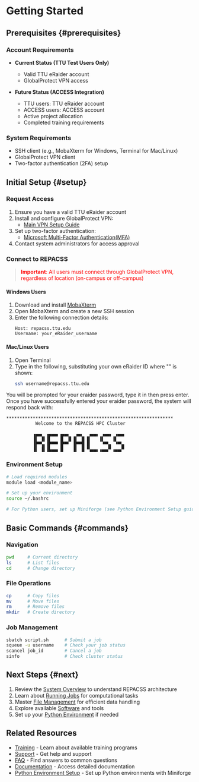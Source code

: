 # Getting Started

## Prerequisites {#prerequisites}

### Account Requirements
- **Current Status (TTU Test Users Only)**
  - Valid TTU eRaider account
  - GlobalProtect VPN access

- **Future Status (ACCESS Integration)**
  - TTU users: TTU eRaider account
  - ACCESS users: ACCESS account
  - Active project allocation
  - Completed training requirements

### System Requirements
- SSH client (e.g., MobaXterm for Windows, Terminal for Mac/Linux)
- GlobalProtect VPN client
- Two-factor authentication (2FA) setup


## Initial Setup {#setup}

### Request Access
1. Ensure you have a valid TTU eRaider account
2. Install and configure GlobalProtect VPN:
   - [Main VPN Setup Guide](vpn/vpn-setup.md)
3. Set up two-factor authentication:
   - [Microsoft Multi-Factor Authentication(MFA)](https://askit.ttu.edu/sp?id=sc_cat_item&sys_id=77057d80874eb5509a3a539d3fbb35ed)
4. Contact system administrators for access approval

### Connect to REPACSS
> <span style="color: red">**Important**: All users must connect through GlobalProtect VPN, regardless of location (on-campus or off-campus)</span>

#### Windows Users
1. Download and install [MobaXterm](https://mobaxterm.mobatek.net)
2. Open MobaXterm and create a new SSH session
3. Enter the following connection details:
   ```
   Host: repacss.ttu.edu
   Username: your_eRaider_username
   ```

#### Mac/Linux Users
1. Open Terminal
2. Type in the following, substituting your own eRaider ID where "<eraider>" is shown:
   ```bash
   ssh username@repacss.ttu.edu
   ```

You will be prompted for your eraider password, type it in then press enter. Once you have successfully entered your eraider password, the system will respond back with:
   
 ```
***************************************************************
            Welcome to the REPACSS HPC Cluster

           ▗▄▄▖ ▗▄▄▄▖▗▄▄▖  ▗▄▖  ▗▄▄▖ ▗▄▄▖ ▗▄▄▖
           ▐▌ ▐▌▐▌   ▐▌ ▐▌▐▌ ▐▌▐▌   ▐▌   ▐▌
           ▐▛▀▚▖▐▛▀▀▘▐▛▀▘ ▐▛▀▜▌▐▌    ▝▀▚▖ ▝▀▚▖
           ▐▌ ▐▌▐▙▄▄▖▐▌   ▐▌ ▐▌▝▚▄▄▖▗▄▄▞▘▗▄▄▞▘
 ```
### Environment Setup
```bash
# Load required modules
module load <module_name>

# Set up your environment
source ~/.bashrc

# For Python users, set up Miniforge (see Python Environment Setup guide)
```

## Basic Commands {#commands}

### Navigation
```bash
pwd     # Current directory
ls      # List files
cd      # Change directory
```

### File Operations
```bash
cp      # Copy files
mv      # Move files
rm      # Remove files
mkdir   # Create directory
```

### Job Management
```bash
sbatch script.sh      # Submit a job
squeue -u username    # Check your job status
scancel job_id        # Cancel a job
sinfo                 # Check cluster status
```

## Next Steps {#next}

1. Review the [System Overview](system-overview.md) to understand REPACSS architecture
2. Learn about [Running Jobs](running-jobs.md) for computational tasks
3. Master [File Management](file-management.md) for efficient data handling
4. Explore available [Software](software.md) and tools
5. Set up your [Python Environment](python.md) if needed

## Related Resources

- [Training](../support&resources/training.md) - Learn about available training programs
- [Support](../support&resources/support.md) - Get help and support
- [FAQ](../support&resources/faq.md) - Find answers to common questions
- [Documentation](../documentation.md) - Access detailed documentation
- [Python Environment Setup](python.md) - Set up Python environments with Miniforge 